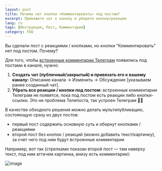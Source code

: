 ```yaml
---
layout: post
title: Почему нет кнопки «Комментировать» под постом?
excerpt: Привяжите чат к каналу и уберите кнопки/реакции
lang: ru
tags: [Инструкция, Пост, Комментарии]
category: FAQ
---
```


Вы сделали пост с реакциями / кнопками, но кнопки "Комментировать" нет под постом. Почему?

Для того, чтобы [встроенные комментарии Телеграм](https://telegram.org/blog/filters-anonymous-admins-comments/ru#kommentarii-v-kanalah) появились под постами в канале, нужно:

1. **Создать чат (публичный/закрытый) и привязать его к вашему каналу:** Описание канала → Изменить → Обсуждение [указываем ранее созданный чат].
2. **Убрать все реакции / кнопки под постом:** встроенные комментарии Телеграм не появятся, пока под постом есть реакции либо кнопки-ссылки. Это не проблема Телепоста, так устроен Телеграм 🤷‍♂️

В качестве обходного решения можно делать мультипубликацию, состояющую сразу из двух постов:

* первый пост содержить основную суть и обернут кнопками / реакциями
* второй пост без кнопок / реакций (можно добавить текст/картинку), за счет чего под ним будут встроенные комментарии

Например, вот так (стрелками показан второй пост — там наверху текст, под ним аттачем картинка, внизу есть комментарии):

![image](https://user-images.githubusercontent.com/24430718/107823247-87714e00-6d90-11eb-8adf-11e6d62a0ea4.png)
